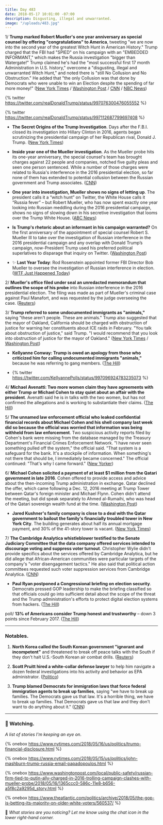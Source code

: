```yaml
---
title: Day 483
date: 2018-05-17 10:01:00 -07:00
description: Disgusting, illegal and unwarranted.
image: "/uploads/483.jpg"
---
```


1/ **Trump marked Robert Mueller's one year anniversary as special counsel by offering "congratulations" to America**, tweeting "we are now into the second year of the greatest Witch Hunt in American History." Trump charged that the FBI had "SPIED" on his campaign with an "EMBEDDED INFORMANT," which makes the Russia investigation "bigger than Watergate!" Trump claimed he's had the "most successful first 17 month Administration in U.S. history," overcome a "disgusting, illegal and unwarranted Witch Hunt," and noted there is "still No Collusion and No Obstruction." He added that "the only Collusion was that done by Democrats who were unable to win an Election despite the spending of far more money!" ([New York Times](https://www.nytimes.com/2018/05/17/us/politics/trump-watergate-russia-investigation.html) / [Washington Post](https://www.washingtonpost.com/politics/trump-marks-mueller-anniversary-by-claiming-fbi-spied-on-his-campaign/2018/05/17/ea91b4bc-59c9-11e8-8836-a4a123c359ab_story.html) / [CNN](https://www.cnn.com/2018/05/17/politics/donald-trump-congratulations-america-mueller/index.html) / [NBC News](https://www.nbcnews.com/politics/donald-trump/trump-slams-mueller-probe-one-year-anniversary-n874921))

{% twitter https://twitter.com/realDonaldTrump/status/997076300476055552 %}

{% twitter https://twitter.com/realDonaldTrump/status/997112687799697408 %}

* **The Secret Origins of the Trump Investigation**. Days after the F.B.I. closed its investigation into Hillary Clinton in 2016, agents began scrutinizing the presidential campaign of her Republican rival, Donald J. Trump. ([New York Times](https://www.nytimes.com/2018/05/16/us/politics/crossfire-hurricane-trump-russia-fbi-mueller-investigation.html))

* **Inside year one of the Mueller investigation**. As the Mueller probe hits its one-year anniversary, the special counsel's team has brought charges against 22 people and companies, notched five guilty pleas and seen one person sentenced. While a number of those charges were related to Russia's interference in the 2016 presidential election, so far none of them has extended to potential collusion between the Russian government and Trump associates. ([CNN](https://www.cnn.com/2018/05/17/politics/robert-mueller-investigation-one-year-inside/index.html))

* **One year into investigation, Mueller shows no signs of letting up**. The president calls it a “witch hunt” on Twitter, the White House calls it “Russia fever” – but Robert Mueller, who has now spent exactly one year looking into Russian meddling during the 2016 presidential campaign, shows no signs of slowing down in his secretive investigation that looms over the Trump White House. ([ABC News](https://abcnews.go.com/Politics/year-investigation-mueller-shows-signs-letting/story?id=55221414))

* **Is Trump's rhetoric about an informant in his campaign warranted?** On the first anniversary of the appointment of special counsel Robert S. Mueller III to take over the investigation of Russian interference in the 2016 presidential campaign and any overlap with Donald Trump’s campaign, now-President Trump used his preferred political superlatives to disparage that inquiry on Twitter. ([Washington Post](https://www.washingtonpost.com/news/politics/wp/2018/05/17/is-trumps-rhetoric-about-an-informant-in-his-campaign-warranted/))

* ✨ **Last Year Today**: Rod Rosenstein appointed former FBI Director Bob Mueller to oversee the investigation of Russian interference in election. ([WTF Just Happened Today](https://whatthefuckjusthappenedtoday.com/2017/05/17/Day-118/))

2/ **Mueller's office filed under seal an unredacted memorandum that outlines the scope of his probe** into Russian interference in the 2016 presidential election. The filing was made as part of Mueller's criminal case against Paul Manafort, and was requested by the judge overseeing the case. ([Reuters](https://www.reuters.com/article/us-usa-trump-russia-memo/muellers-office-files-unredacted-memo-outlining-scope-of-russia-probe-filing-idUSKCN1II2EN))

3/ **Trump referred to some undocumented immigrants as "animals,"** saying "these aren't people. These are animals." Trump also suggested that the mayor of Oakland, California should be charged with obstruction of justice for warning her constituents about ICE raids in February. "You talk about obstruction of justice," said Trump. "I would recommend that you look into obstruction of justice for the mayor of Oakland." ([New York Times](https://www.nytimes.com/2018/05/16/us/politics/trump-undocumented-immigrants-animals.html) / [Washington Post](https://www.washingtonpost.com/news/post-politics/wp/2018/05/16/trump-suggests-justice-department-investigate-oaklands-democratic-mayor-for-tipping-off-immigrants/))

* **Kellyanne Conway: Trump is owed an apology from those who criticized him for calling undocumented immigrants "animals,"** because he was referring to gang members. ([The Hill](http://thehill.com/homenews/administration/388119-kellyanne-conway-trump-owed-an-apology-after-criticism-from-animals))

* {% twitter https://twitter.com/KellyannePolls/status/997096924783235073 %}

4/ **Michael Avenatti: Two more women claim they have agreements with either Trump or Michael Cohen to stay quiet about an affair with the president**. Avenatti said he is in talks with the two women, but has not confirmed the allegations and is working to substantiate their claims. ([The Hill](http://thehill.com/homenews/news/388126-avenatti-two-more-women-claim-they-were-paid-hush-money-to-stay-quiet-about))

5/ **The unnamed law enforcement official who leaked confidential financial records about Michael Cohen and his shell company last week did so because the official was worried that information was being withheld from law enforcement**. Two suspicious activity reports filed by Cohen's bank were missing from the database managed by the Treasury Department's Financial Crimes Enforcement Network. "I have never seen something pulled off the system," the official said. "That system is a safeguard for the bank. It's a stockpile of information. When something's not there that should be, I immediately became concerned." The official continued: "That's why I came forward." ([New Yorker](https://www.newyorker.com/news/news-desk/missing-files-motivated-the-leak-of-michael-cohens-financial-records))

6/ **Michael Cohen solicited a payment of at least $1 million from the Qatari government in late 2016**. Cohen offered to provide access and advice about the then-incoming Trump administration in exchange. Qatar declined the offer, which came following a Dec. 12, 2016 meeting at Trump Tower between Qatar's foreign minister and Michael Flynn. Cohen didn't attend the meeting, but did speak separately to Ahmed al-Rumaihi, who was head of the Qatari sovereign wealth fund at the time. ([Washington Post](https://www.washingtonpost.com/world/national-security/trumps-personal-attorney-solicited-1-million-from-government-of-qatar/2018/05/16/e787e716-592c-11e8-858f-12becb4d6067_story.html?utm_term=.e7e02612bd74))

* **Jared Kushner's family company is close to a deal with the Qatar government to bailout the family's financially troubled tower in New York City**. The building generates about half its annual mortgage payment, and 30% of the 41-story tower is vacant. ([New York Times](https://www.nytimes.com/2018/05/17/nyregion/kushner-deal-qatar-666-5th.html))

7/ **The Cambridge Analytica whistleblower testified to the Senate Judiciary Committee that the data company offered services intended to discourage voting and suppress voter turnout**. Christopher Wylie didn't provide specifics about the services offered by Cambridge Analytica, but he did allege that African-American communities were particular targets of the company's "voter disengagement tactics." He also said that political action committees requested such voter suppression services from Cambridge Analytica. ([CNN](https://www.cnn.com/2018/05/16/politics/cambridge-analytica-congress-wylie/index.html))

* **Paul Ryan postponed a Congressional briefing on election security**. Democrats pressed GOP leadership to make the briefing classified so that officials could go into sufficient detail about the scope of the threat and the Trump administration's efforts to protect digital election systems from hackers. ([The Hill](http://thehill.com/policy/cybersecurity/388133-ryan-to-make-election-security-briefing-classified))

poll/ **13% of Americans consider Trump honest and trustworthy** – down 3 points since February 2017. ([The Hill](http://thehill.com/homenews/administration/388107-poll-just-13-percent-of-americans-consider-trump-honest-and))

---

### Notables.

1. **North Korea called the South Korean government "ignorant and incompetent"** and threatened to break off peace talks with the South if they don't halt U.S.-South Korean air combat drills. ([Reuters](https://www.reuters.com/article/us-northkorea-missiles-southkorea/south-korea-to-play-mediator-to-resolve-north-korea-u-s-summit-doubts-official-idUSKCN1II0B7))

2. **Scott Pruitt hired a white-collar defense lawyer** to help him navigate a dozen federal investigations into his activity and behavior as EPA administrator. ([Politico](https://www.politico.com/story/2018/05/16/pruitt-epa-investigations-defense-lawyer-paul-rauser-594488))

3. **Trump blamed Democrats for immigration laws that force federal immigration agents to break up families**, saying "we have to break up families. The Democrats gave us that law. It's a horrible thing, we have to break up families. That Democrats gave us that law and they don't want to do anything about it." ([CNN](https://www.cnn.com/2018/05/16/politics/trump-democrats-immigration/index.html))

---

### 👀 Watching.

*A list of stories I'm keeping an eye on*.

{% onebox https://www.nytimes.com/2018/05/16/us/politics/trump-financial-disclosure.html %}

{% onebox  https://www.nytimes.com/2018/05/15/us/politics/john-mashburn-trump-russia-email-papadopoulos.html %}

{% onebox https://www.washingtonpost.com/local/public-safety/russian-firm-tied-to-putin-ally-charged-in-2016-trolling-campaign-clashes-with-mueller-probe/2018/05/16/1365ccc0-586c-11e8-b656-a5f8c2a9295d_story.html %}

{% onebox https://www.theatlantic.com/politics/archive/2018/05/the-gop-is-betting-its-majority-on-older-white-voters/560537/ %}

💬 *What stories are you noticing? Let me know using the chat icon in the lower right-hand corner.*
